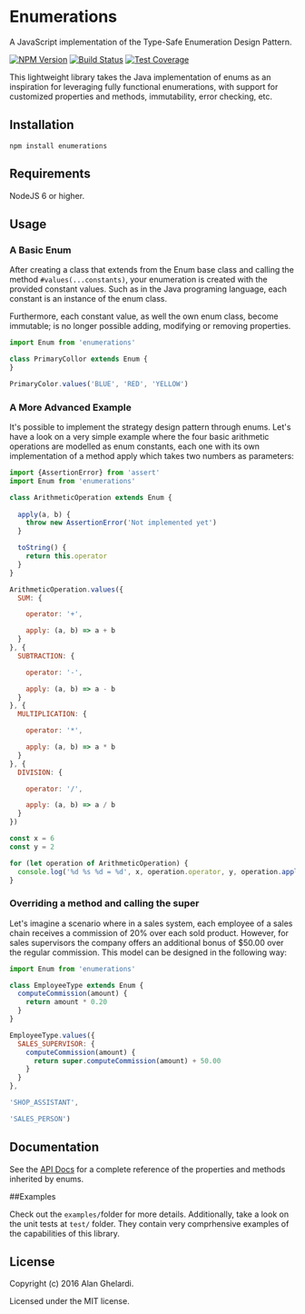 # Enumerations

A JavaScript implementation of the Type-Safe Enumeration Design Pattern.

[![NPM Version][npm-image]][npm-url]
[![Build Status][travis-image]][travis-url]
[![Test Coverage][coveralls-image]][coveralls-url]

This lightweight library takes the Java implementation of enums as an inspiration for leveraging fully functional enumerations, with support for customized properties and methods, immutability, error checking, etc.

## Installation

```shell
npm install enumerations
```

## Requirements

NodeJS 6 or higher.

## Usage

### A Basic Enum

After creating a class that extends from the Enum base class and calling the method `#values(...constants)`, your enumeration is created with the provided constant values. Such as in the Java programing language, each constant is an instance of the enum class.

Furthermore, each constant value, as well the own enum class, become immutable; is no longer possible adding, modifying or removing properties.

```js
import Enum from 'enumerations'

class PrimaryCollor extends Enum {
}

PrimaryColor.values('BLUE', 'RED', 'YELLOW')

```

### A More Advanced Example

It's possible to implement the strategy design pattern through enums. Let's have a look on a very simple example where the four basic arithmetic operations are modelled as enum constants, each one with its own implementation of a method apply which takes two numbers as parameters:  

```js
import {AssertionError} from 'assert'
import Enum from 'enumerations'

class ArithmeticOperation extends Enum {
  
  apply(a, b) {
    throw new AssertionError('Not implemented yet')
  }

  toString() {
    return this.operator
  }
}

ArithmeticOperation.values({
  SUM: {

    operator: '+',

    apply: (a, b) => a + b
  }
}, {
  SUBTRACTION: {

    operator: '-',

    apply: (a, b) => a - b
  }
}, {
  MULTIPLICATION: {

    operator: '*',

    apply: (a, b) => a * b
  }
}, {
  DIVISION: {

    operator: '/',

    apply: (a, b) => a / b
  }
})

const x = 6
const y = 2

for (let operation of ArithmeticOperation) {
  console.log('%d %s %d = %d', x, operation.operator, y, operation.apply(x, y))
}
```

### Overriding a method and calling the super

Let's imagine a scenario where in a sales system, each employee of a sales chain receives a commission of 20% over each sold product. However, for sales supervisors the company offers an additional bonus of $50.00 over the regular commission. This model can be designed in the following way: 

```js
import Enum from 'enumerations'

class EmployeeType extends Enum {
  computeCommission(amount) {
    return amount * 0.20
  }
}

EmployeeType.values({
  SALES_SUPERVISOR: {
    computeCommission(amount) {
      return super.computeCommission(amount) + 50.00
    }
  }
},

'SHOP_ASSISTANT',

'SALES_PERSON')
```

## Documentation

See the [API Docs](docs/enum.md) for a complete reference of the properties and methods inherited by enums.   

##Examples

Check out the `examples/`folder for more details. Additionally, take a look on the unit tests at `test/` folder. They contain very  comprhensive examples of the capabilities of this library.

## License

Copyright (c) 2016 Alan Ghelardi.

Licensed under the MIT license.

[npm-image]: https://img.shields.io/badge/enumerations-stable-brightgreen.svg
[npm-url]: https://www.npmjs.com/package/enumerations
[travis-image]: https://travis-ci.org/alan-ghelardi/enumerations.svg?branch=master
[travis-url]: https://travis-ci.org/alan-ghelardi/enumerations
[coveralls-image]:https://coveralls.io/repos/github/alan-ghelardi/enumerations/badge.svg?branch=master
[coveralls-url]: https://coveralls.io/github/alan-ghelardi/enumerations?branch=master
